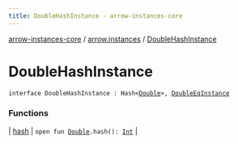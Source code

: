 ```yaml
---
title: DoubleHashInstance - arrow-instances-core
---
```


[arrow-instances-core](../../index.html) / [arrow.instances](../index.html) / [DoubleHashInstance](./index.html)

# DoubleHashInstance

`interface DoubleHashInstance : Hash<`[`Double`](https://kotlinlang.org/api/latest/jvm/stdlib/kotlin/-double/index.html)`>, `[`DoubleEqInstance`](../-double-eq-instance/index.html)

### Functions

| [hash](hash.html) | `open fun `[`Double`](https://kotlinlang.org/api/latest/jvm/stdlib/kotlin/-double/index.html)`.hash(): `[`Int`](https://kotlinlang.org/api/latest/jvm/stdlib/kotlin/-int/index.html) |

